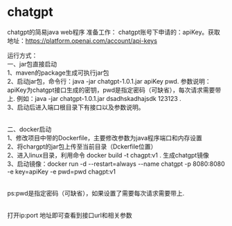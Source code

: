 # chatgpt
chatgpt的简易java web程序
准备工作：
chatgpt账号下申请的：apiKey。获取地址：https://platform.openai.com/account/api-keys


运行方式：<br>
一、jar包直接启动<br>
  1、maven的package生成可执行jar包<br>
  2、启动jar包，命令行：java -jar chatgpt-1.0.1.jar apiKey pwd. 参数说明：apiKey为chatgpt接口生成的密钥，pwd是指定密码（可缺省），每次请求需要带上. 
     例如：java -jar chatgpt-1.0.1.jar dsadhskadhajsdk 123123 .<br>
  3、启动后进入端口根目录下有接口以及参数说明。<br><br>
  
二、docker启动<br>
  1、修改项目中带的Dockerfile，主要修改参数为java程序端口和内存设置<br>
  2、将chargpt的jar包上传至当前目录（Dckerfile位置）<br>
  2、进入linux目录，利用命令 docker build -t chagpt:v1 . 生成chatgpt镜像<br>
  3、启动镜像：docker run -d --restart=always --name chatgpt -p 8080:8080 -e key=apiKey -e pwd=pwd chagpt:v1<br><br>
  
  ps:pwd是指定密码（可缺省），如果设置了需要每次请求需要带上. <br><br>
  
打开ip:port 地址即可查看到接口url和相关参数  <br>
